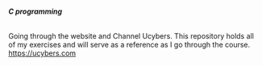 ###### **C programming**
Going through the website and Channel Ucybers. This repository holds all of my exercises and will serve as a reference as I go through the course.
https://ucybers.com
